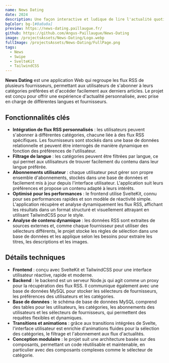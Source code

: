 ```yaml
---
name: News Dating
date: 2024
description: Une façon interactive et ludique de lire l'actualité quotidienne.
bgColor: bg-[#0a0a0a]
preview: https://news-dating.paillaugue.fr/
github: https://github.com/Angus-Paillaugue/News-Dating
image: /projectsAssets/News-Dating/Logo.webp
fullImage: /projectsAssets/News-Dating/FullPage.png
tags:
  - News
  - Swipe
  - SvelteKit
  - TailwindCSS
---
```



**News Dating** est une application Web qui regroupe les flux RSS de plusieurs fournisseurs, permettant aux utilisateurs de s'abonner à leurs catégories préférées et d'accéder facilement aux derniers articles. Le projet est conçu pour offrir une expérience d'actualité personnalisée, avec prise en charge de différentes langues et fournisseurs.

## Fonctionnalités clés

- **Intégration de flux RSS personnalisés** : les utilisateurs peuvent s'abonner à différentes catégories, chacune liée à des flux RSS spécifiques. Les fournisseurs sont stockés dans une base de données relationnelle et peuvent être interrogés de manière dynamique en fonction des préférences de l'utilisateur.
- **Filtrage de langue** : les catégories peuvent être filtrées par langue, ce qui permet aux utilisateurs de trouver facilement du contenu dans leur langue préférée.
- **Abonnements utilisateur** : chaque utilisateur peut gérer son propre ensemble d'abonnements, stockés dans une base de données et facilement mis à jour depuis l'interface utilisateur. L'application suit leurs préférences et propose un contenu adapté à leurs intérêts.
- **Optimisé pour les performances** : le frontend utilise SvelteKit, connu pour ses performances rapides et son modèle de réactivité simple. L'application récupère et analyse dynamiquement les flux RSS, affichant les résultats dans un format structuré et visuellement attrayant en utilisant TailwindCSS pour le style.
- **Analyse de contenu dynamique** : les données RSS sont extraites de sources externes et, comme chaque fournisseur peut utiliser des sélecteurs différents, le projet stocke les règles de sélection dans une base de données et les applique selon les besoins pour extraire les titres, les descriptions et les images.

## Détails techniques

- **Frontend** : conçu avec SvelteKit et TailwindCSS pour une interface utilisateur réactive, rapide et moderne.
- **Backend** : le backend est un serveur Node.js qui agit comme un proxy pour la récupération des flux RSS. Il communique également avec une base de données MySQL pour stocker les sélecteurs de fournisseurs, les préférences des utilisateurs et les catégories.
- **Base de données** : le schéma de base de données MySQL comprend des tables pour les utilisateurs, les catégories, les abonnements des utilisateurs et les sélecteurs de fournisseurs, qui permettent des requêtes flexibles et dynamiques.
- **Transitions et animations** : grâce aux transitions intégrées de Svelte, l'interface utilisateur est enrichie d'animations fluides pour la sélection des catégories, le filtrage et l'abonnement aux flux d'actualités.
- **Conception modulaire** : le projet suit une architecture basée sur des composants, permettant un code réutilisable et maintenable, en particulier avec des composants complexes comme le sélecteur de catégorie.

